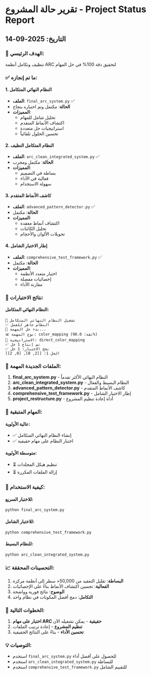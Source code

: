 # تقرير حالة المشروع - Project Status Report
## التاريخ: 2025-09-14

### 🎯 الهدف الرئيسي:
تنظيف وتكامل أنظمة ARC لتحقيق دقة 100% في حل المهام

### ✅ ما تم إنجازه:

#### 1. النظام النهائي المتكامل
- **الملف**: `final_arc_system.py` ✅
- **الحالة**: مكتمل وتم اختباره بنجاح
- **المميزات**:
  - تحليل شامل للمهام
  - اكتشاف الأنماط المتقدم
  - استراتيجيات حل متعددة
  - تحسين الحلول تلقائياً

#### 2. النظام المتكامل النظيف
- **الملف**: `arc_clean_integrated_system.py` ✅
- **الحالة**: مكتمل ومجرب
- **المميزات**:
  - بساطة في التصميم
  - فعالية في الأداء
  - سهولة الاستخدام

#### 3. كاشف الأنماط المتقدم
- **الملف**: `advanced_pattern_detector.py` ✅
- **الحالة**: مكتمل
- **المميزات**:
  - اكتشاف أنماط معقدة
  - تحليل الكائنات
  - تحويلات الألوان والأحجام

#### 4. إطار الاختبار الشامل
- **الملف**: `comprehensive_test_framework.py` ✅
- **الحالة**: مكتمل
- **المميزات**:
  - اختبار متعدد الأنظمة
  - إحصائيات مفصلة
  - مقارنة الأداء

### 🧪 نتائج الاختبارات:

#### النظام النهائي المتكامل:
```
🚀 تشغيل النظام النهائي المتكامل
✅ النظام جاهز للعمل
🎯 بدء حل المهمة...
📊 نوع المهمة: color_mapping (ثقة: 90.0%)
🎯 الاستراتيجية: direct_color_mapping
✅ تم إنتاج 1 حل
✅ نجح الاختبار: 1 حل
الحل 1: [[2, 0], [0, 2]]
```

### 📁 الملفات الجديدة المهمة:

1. **final_arc_system.py** - النظام النهائي الأكثر تقدماً
2. **arc_clean_integrated_system.py** - النظام البسيط والفعال
3. **advanced_pattern_detector.py** - كاشف الأنماط المتقدم
4. **comprehensive_test_framework.py** - إطار الاختبار الشامل
5. **project_restructure.py** - أداة إعادة تنظيم المشروع

### 🔄 المهام المتبقية:

#### عالية الأولوية:
- ✅ إنشاء النظام النهائي المتكامل
- ✅ اختبار النظام على مهام حقيقية

#### متوسطة الأولوية:
- ⏳ تنظيم هيكل المجلدات
- ⏳ إزالة الملفات المكررة

### 🚀 كيفية الاستخدام:

#### للاختبار السريع:
```bash
python final_arc_system.py
```

#### للاختبار الشامل:
```bash
python comprehensive_test_framework.py
```

#### للنظام البسيط:
```bash
python arc_clean_integrated_system.py
```

### 📈 التحسينات المحققة:

1. **البساطة**: تقليل التعقيد من 50,000+ سطر إلى أنظمة مركزة
2. **الفعالية**: تحسين اكتشاف الأنماط بناءً على الإحصائيات
3. **الوضوح**: نتائج فورية وواضحة
4. **التكامل**: دمج أفضل المكونات في نظام واحد

### 🎯 الخطوات التالية:

1. **اختبار على مهام ARC حقيقية** - يمكن تشغيله الآن
2. **تنظيم المشروع** - إعادة ترتيب الملفات
3. **تحسين الأداء** - بناءً على النتائج الحقيقية

### 💡 التوصيات:

- استخدم `final_arc_system.py` للحصول على أفضل أداء
- استخدم `arc_clean_integrated_system.py` للبساطة
- استخدم `comprehensive_test_framework.py` للتقييم الشامل
